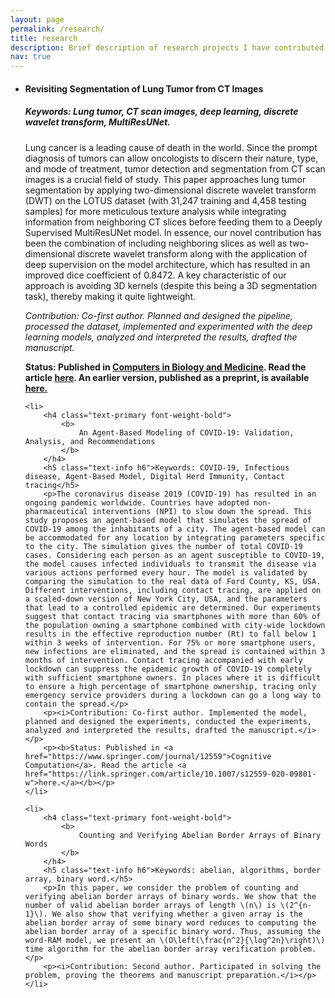 ```yaml
---
layout: page
permalink: /research/
title: research
description: Brief description of research projects I have contributed to.
nav: true
---
```


<ul>
	<li>
		<h4 class="text-primary font-weight-bold">
			<b>
				Revisiting Segmentation of Lung Tumor from CT Images
			</b>
		</h4>
		<h5 class="text-info h6">Keywords: Lung tumor, CT scan images, deep learning, discrete wavelet transform, MultiResUNet.</h5>
		<p>Lung cancer is a leading cause of death in the world. Since the prompt diagnosis of tumors can allow oncologists to discern their nature, type, and mode of treatment, tumor detection and segmentation from CT scan images is a crucial field of study. This paper approaches lung tumor segmentation by applying two-dimensional discrete wavelet transform (DWT) on the LOTUS dataset (with 31,247 training and 4,458 testing samples) for more meticulous texture analysis while integrating information from neighboring CT slices before feeding them to a Deeply Supervised MultiResUNet model. In essence, our novel contribution has been the combination of including neighboring slices as well as two-dimensional discrete wavelet transform along with the application of deep supervision on the model architecture, which has resulted in an improved dice coefficient of 0.8472. A key characteristic of our approach is avoiding 3D kernels (despite this being a 3D segmentation task), thereby making it quite lightweight.</p>
		<p><i>Contribution: Co-first author. Planned and designed the pipeline, processed the dataset, implemented and experimented with the deep learning models, analyzed and interpreted the results, drafted the manuscript.</i></p>
		<p><b>Status: Published in <a href="https://www.journals.elsevier.com/computers-in-biology-and-medicine">Computers in Biology and Medicine</a>. Read the article <a href="https://www.sciencedirect.com/science/article/abs/pii/S0010482522001779">here</a>. An earlier version, published as a preprint, is available <a href="https://arxiv.org/pdf/2111.09262.pdf">here.</a></b></p>
	</li>

	<li>
		<h4 class="text-primary font-weight-bold">
			<b>
				An Agent-Based Modeling of COVID-19: Validation, Analysis, and Recommendations
			</b>
		</h4>
		<h5 class="text-info h6">Keywords: COVID-19, Infectious disease, Agent-Based Model, Digital Herd Immunity, Contact tracing</h5>
		<p>The coronavirus disease 2019 (COVID-19) has resulted in an ongoing pandemic worldwide. Countries have adopted non-pharmaceutical interventions (NPI) to slow down the spread. This study proposes an agent-based model that simulates the spread of COVID-19 among the inhabitants of a city. The agent-based model can be accommodated for any location by integrating parameters specific to the city. The simulation gives the number of total COVID-19 cases. Considering each person as an agent susceptible to COVID-19, the model causes infected individuals to transmit the disease via various actions performed every hour. The model is validated by comparing the simulation to the real data of Ford County, KS, USA. Different interventions, including contact tracing, are applied on a scaled-down version of New York City, USA, and the parameters that lead to a controlled epidemic are determined. Our experiments suggest that contact tracing via smartphones with more than 60% of the population owning a smartphone combined with city-wide lockdown results in the effective reproduction number (Rt) to fall below 1 within 3 weeks of intervention. For 75% or more smartphone users, new infections are eliminated, and the spread is contained within 3 months of intervention. Contact tracing accompanied with early lockdown can suppress the epidemic growth of COVID-19 completely with sufficient smartphone owners. In places where it is difficult to ensure a high percentage of smartphone ownership, tracing only emergency service providers during a lockdown can go a long way to contain the spread.</p>
		<p><i>Contribution: Co-first author. Implemented the model, planned and designed the experiments, conducted the experiments, analyzed and interpreted the results, drafted the manuscript.</i></p>
		<p><b>Status: Published in <a href="https://www.springer.com/journal/12559">Cognitive Computation</a>. Read the article <a href="https://link.springer.com/article/10.1007/s12559-020-09801-w">here.</a></b></p>
	</li>
	
	<li>
		<h4 class="text-primary font-weight-bold">
			<b>
				Counting and Verifying Abelian Border Arrays of Binary Words
			</b>
		</h4>
		<h5 class="text-info h6">Keywords: abelian, algorithms, border array, binary word.</h5>
		<p>In this paper, we consider the problem of counting and verifying abelian border arrays of binary words. We show that the number of valid abelian border arrays of length \(n\) is \(2^{n-1}\). We also show that verifying whether a given array is the abelian border array of some binary word reduces to computing the abelian border array of a specific binary word. Thus, assuming the word-RAM model, we present an \(O\left(\frac{n^2}{\log^2n}\right)\) time algorithm for the abelian border array verification problem.</p>
		<p><i>Contribution: Second author. Participated in solving the problem, proving the theorems and manuscript preparation.</i></p>
	</li>
</ul>